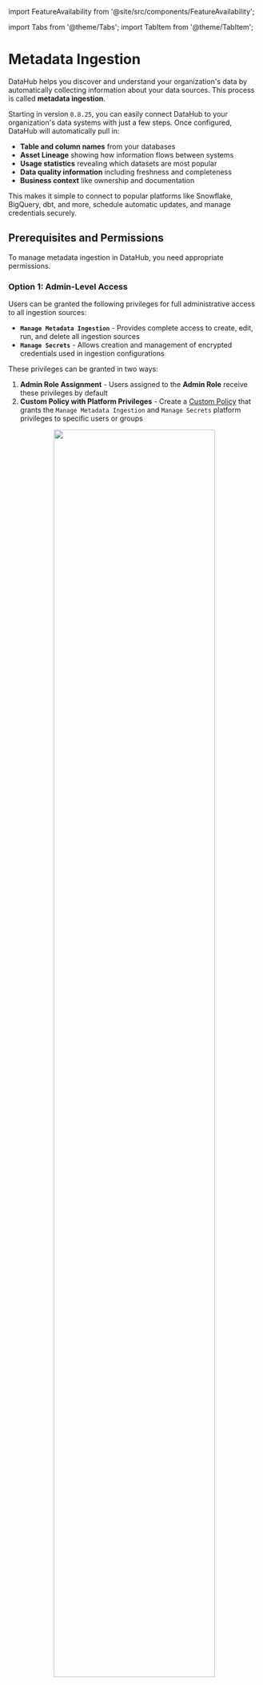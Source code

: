 import FeatureAvailability from '@site/src/components/FeatureAvailability';

import Tabs from '@theme/Tabs';
import TabItem from '@theme/TabItem';

# Metadata Ingestion

<FeatureAvailability/>

DataHub helps you discover and understand your organization's data by automatically collecting information about your data sources. This process is called **metadata ingestion**.

Starting in version `0.8.25`, you can easily connect DataHub to your organization's data systems with just a few steps. Once configured, DataHub will automatically pull in:

- **Table and column names** from your databases
- **Asset Lineage** showing how information flows between systems
- **Usage statistics** revealing which datasets are most popular
- **Data quality information** including freshness and completeness
- **Business context** like ownership and documentation

This makes it simple to connect to popular platforms like Snowflake, BigQuery, dbt, and more, schedule automatic updates, and manage credentials securely.

## Prerequisites and Permissions

To manage metadata ingestion in DataHub, you need appropriate permissions.

### Option 1: Admin-Level Access

Users can be granted the following privileges for full administrative access to all ingestion sources:

- **`Manage Metadata Ingestion`** - Provides complete access to create, edit, run, and delete all ingestion sources
- **`Manage Secrets`** - Allows creation and management of encrypted credentials used in ingestion configurations

These privileges can be granted in two ways:

1. **Admin Role Assignment** - Users assigned to the **Admin Role** receive these privileges by default
2. **Custom Policy with Platform Privileges** - Create a [Custom Policy](authorization/policies.md) that grants the `Manage Metadata Ingestion` and `Manage Secrets` platform privileges to specific users or groups

<p align="center">
  <img width="80%"  src="https://raw.githubusercontent.com/datahub-project/static-assets/main/imgs/ingestion-privileges.png"/>
</p>

### Option 2: Resource-Specific Policies

For more granular control, administrators can create [Custom Policies](authorization/policies.md) that apply specifically to **Ingestion Sources**, allowing different users to have different levels of access:

- **View** - View ingestion source configurations and run history
- **Edit** - Modify ingestion source configurations
- **Delete** - Remove ingestion sources
- **Execute** - Run ingestion sources on-demand

### Accessing the Ingestion Interface

Once you have the appropriate privileges, navigate to the **Ingestion** tab in DataHub.

<p align="center">
  <img width="80%"  src="https://raw.githubusercontent.com/datahub-project/static-assets/main/imgs/ingestion-tab.png"/>
</p>

On this page, you'll see a list of active **Ingestion Sources**. An Ingestion Source represents a configured connection to an external data system from which DataHub extracts metadata.

If you're just getting started, you won't have any sources configured. The following sections will guide you through creating your first ingestion source.

## Creating an Ingestion Source

### Step 1: Select a Data Source

Begin by clicking **+ Create new source** to start the ingestion source creation process.

<p align="center">
  <img width="80%"  src="https://raw.githubusercontent.com/datahub-project/static-assets/main/imgs/create-new-ingestion-source-button.png"/>
</p>

Next, select the type of data source you want to connect. DataHub provides pre-built templates for popular platforms including:

- **Data Warehouses**: Snowflake, BigQuery, Redshift, Databricks
- **Databases**: MySQL, PostgreSQL, SQL Server, Oracle
- **Business Intelligence**: Looker, Tableau, PowerBI
- **Streaming**: Kafka, Pulsar
- **And many more...**

<p align="center">
  <img width="80%"  src="https://raw.githubusercontent.com/datahub-project/static-assets/main/imgs/select-platform-template.png"/>
</p>

Select the template that matches your data source. If your specific platform isn't listed, you can choose **Custom** to configure a source manually, though this requires more technical knowledge.

### Step 2: Configure Connection Details

After selecting your data source template, you'll be presented with a user-friendly form to configure the connection. The exact fields will vary depending on your chosen platform, but typically include:

**Connection Information:**

- Host/server address and port
- Database or project names
- Authentication credentials

**Data Selection:**

- Which databases, schemas, or tables to include
- Filtering options to exclude certain data
- Sampling and profiling settings

#### Managing Sensitive Information with Secrets

For production environments, sensitive information like passwords and API keys should be stored securely using DataHub's **Secrets** functionality.

To create a secret:

1. Navigate to the **Secrets** tab in the Ingestion interface
2. Click **Create new secret**

<p align="center">
  <img width="80%"  src="https://raw.githubusercontent.com/datahub-project/static-assets/main/imgs/create-secret.png"/>
</p>

3. Provide a descriptive name (e.g., `BIGQUERY_PRIVATE_KEY`)
4. Enter the sensitive value
5. Optionally add a description
6. Click **Create**

Once created, secrets can be referenced in your ingestion configuration forms using the dropdown menus provided for credential fields.

> **Security Note**: Users with the `Manage Secrets` privilege can retrieve plaintext secret values through DataHub's GraphQL API. Ensure secrets are only accessible to trusted administrators.

### Step 3: Test Your Connection

Before proceeding, it's important to verify that DataHub can successfully connect to your data source. Most ingestion source forms include a **Test Connection** button that validates:

- Network connectivity to your data source
- Authentication credentials
- Required permissions for metadata extraction

<p align="center">
  <img width="75%" alt="Test BigQuery connection" src="https://raw.githubusercontent.com/datahub-project/static-assets/main/imgs/guides/bigquery/bigquery-test-connection.png"/>
</p>

If the connection test fails, review your configuration and ensure that:

- Network access is available between DataHub and your data source
- Credentials are correct and have sufficient permissions
- Any firewall rules allow the connection

### Step 4: Schedule Execution (Optional)

You can configure automatic execution of your ingestion source on a regular schedule. This ensures your metadata stays up-to-date without manual intervention.

<p align="center">
  <img width="80%"  src="https://raw.githubusercontent.com/datahub-project/static-assets/main/imgs/schedule-ingestion.png"/>
</p>

If you prefer to run ingestion manually or on an ad-hoc basis, you can skip the scheduling step entirely.

### Step 5: Finish Up and Run

Finally, provide a descriptive name for your ingestion source that will help you and your team identify it later.

You can also assign **Users** and/or **Groups** as owners of this ingestion source. By default, you (the creator) will be assigned as an owner, but you can add additional owners or change this at any time after creation.

<p align="center">
  <img width="80%"  src="https://raw.githubusercontent.com/datahub-project/static-assets/main/imgs/name-ingestion-source.png"/>
</p>

Click **Save and Run** to create the ingestion source and execute it immediately, or **Save** to create it without running.

#### Advanced Configuration Options

For users who need additional control, DataHub provides advanced configuration options:

<p align="center">
  <img width="80%"  src="https://raw.githubusercontent.com/datahub-project/static-assets/main/imgs/custom-ingestion-cli-version.png"/>
</p>

- **CLI Version:** Specify a particular version of the DataHub CLI for ingestion execution
- **Environment Variables:** Set custom environment variables for the ingestion process

## Running and Monitoring Ingestion

### Executing an Ingestion Source

Once you've created your Ingestion Source, you can run it by clicking the 'Play' button. Shortly after, you should see the 'Last Status' column of the ingestion source change to `Running`, indicating that DataHub has successfully queued the ingestion job.

<p align="center">
  <img width="80%"  src="https://raw.githubusercontent.com/datahub-project/static-assets/main/imgs/ingestion/running.png"/>
</p>

When ingestion completes successfully, the status will show as `Success` in green.

<p align="center">
  <img width="80%"  src="https://raw.githubusercontent.com/datahub-project/static-assets/main/imgs/ingestion/success-run.png""/>
</p>

### Viewing Run History

The **Run History** tab shows you a complete history of all your ingestion runs. Here you can:

- **See all runs**: View every ingestion execution across all your sources
- **Check recent activity**: Runs are listed with the most recent at the top
- **Filter by source**: Use the dropdown to see runs from a specific ingestion source
- **Access from Sources tab**: Click on any source's **Last Run** status or select **View Run History** from the source menu

This makes it easy to track your ingestion performance and troubleshoot any issues over time.

<p align="center">
  <img width="80%"  src="https://raw.githubusercontent.com/datahub-project/static-assets/main/imgs/ingestion/run-history-tab.png"/>
</p>

### Viewing Ingestion Results

After successful ingestion, you can view detailed information about what was extracted:

1. Click the **Details** button on a completed ingestion run
2. Select **View All** to see the list of ingested entities
3. Click on individual entities to validate the extracted metadata

<p align="center">
  <img width="75%" alt="ingestion_details_view_all" src="https://raw.githubusercontent.com/datahub-project/static-assets/main/imgs/guides/bigquery/bigquery_ingestion_details_view_all.png"/>
</p>

### Cancelling Running Ingestion

If an ingestion run is taking too long or appears to be stuck, you can cancel it by clicking the 'Stop' button on the running job.

<p align="center">
  <img width="80%"  src="https://raw.githubusercontent.com/datahub-project/static-assets/main/imgs/ingestion/cancelled-run.png"/>
</p>

This is useful when encountering issues like:

- Network timeouts
- Ingestion source bugs
- Resource constraints

## Troubleshooting Failed Ingestion

### Common Failure Reasons

When ingestion fails, the most common causes include:

<p align="center">
  <img width="80%"  src="https://raw.githubusercontent.com/datahub-project/static-assets/main/imgs/ingestion/failed-source.png"/>
</p>

1. **Configuration Errors**: Incorrect connection details, missing required fields, or invalid parameter values
2. **Authentication Issues**: Wrong credentials, expired tokens, or insufficient permissions
3. **Network Connectivity**: DNS resolution failures, firewall blocks, or unreachable data sources
4. **Secret Resolution Problems**: Referenced secrets that don't exist or have incorrect names
5. **Resource Constraints**: Memory limits, timeouts, or processing capacity issues

### Viewing Detailed Logs

To diagnose ingestion failures, click **Details** on the failed run to view comprehensive logs.

<p align="center">
  <img width="80%"  src="https://raw.githubusercontent.com/datahub-project/static-assets/main/imgs/ingestion-logs.png"/>
</p>

The logs provide detailed information about:

- Connection attempts and errors
- Authentication failures
- Data extraction progress
- Error messages and stack traces

### Authentication for Secured DataHub Instances

If your DataHub instance has [Metadata Service Authentication](authentication/introducing-metadata-service-authentication.md) enabled, you'll need to provide a Personal Access Token in your configuration.

<p align="center">
  <img width="80%"  src="https://raw.githubusercontent.com/datahub-project/static-assets/main/imgs/ingestion-with-token.png"/>
</p>

## Advanced Configuration with YAML

While the UI-based forms handle most common ingestion scenarios, advanced users may need direct access to YAML configuration for:

- Custom ingestion sources not available in the UI
- Complex transformation pipelines
- Advanced filtering and processing logic
- Integration with external systems

For these advanced use cases, DataHub supports direct YAML recipe configuration. For detailed information about YAML-based configuration, including syntax and examples, see the [Recipe Overview Guide](metadata-ingestion/recipe_overview.md).

<Tabs>
   <TabItem value="cli" label="CLI">

You can deploy recipes using the CLI as mentioned in the [CLI documentation for uploading ingestion recipes](./cli.md#ingest-deploy).

```bash
datahub ingest deploy --name "My Test Ingestion Source" --schedule "5 * * * *" --time-zone "UTC" -c recipe.yaml
```

   </TabItem>
   <TabItem value="graphql" label="GraphQL">

Create ingestion sources using [DataHub's GraphQL API](./api/graphql/overview.md) using the **createIngestionSource** mutation endpoint.

```graphql
mutation {
  createIngestionSource(
    input: {
      name: "My Test Ingestion Source"
      type: "mysql"
      description: "My ingestion source description"
      schedule: { interval: "*/5 * * * *", timezone: "UTC" }
      config: {
        recipe: "{\"source\":{\"type\":\"mysql\",\"config\":{\"include_tables\":true,\"database\":null,\"password\":\"${MYSQL_PASSWORD}\",\"profiling\":{\"enabled\":false},\"host_port\":null,\"include_views\":true,\"username\":\"${MYSQL_USERNAME}\"}},\"pipeline_name\":\"urn:li:dataHubIngestionSource:f38bd060-4ea8-459c-8f24-a773286a2927\"}"
        version: "0.8.18"
        executorId: "mytestexecutor"
      }
    }
  )
}
```

**Note**: Recipe must be double quotes escaped when using GraphQL

   </TabItem>
</Tabs>

## Frequently Asked Questions

### Why does ingestion fail with 'Failed to Connect' errors in Docker environments?

If you're running DataHub using `datahub docker quickstart` and experiencing connection failures, this may be due to network configuration issues. The ingestion executor might be unable to reach DataHub's backend services.

Try updating your ingestion configuration to use the Docker internal DNS name:

<p align="center">
  <img width="80%"  src="https://raw.githubusercontent.com/datahub-project/static-assets/main/imgs/quickstart-ingestion-config.png"/>
</p>

### What does a dash mark (-) status mean and how do I fix it?

If your ingestion source shows a dash mark (-) status and never changes to 'Running', this could mean:

1. **The source has never been triggered to run** - Try clicking the "Play" button to execute the source
2. **The DataHub actions executor is not running or healthy** (DataHub Core users only)

If clicking "Play" doesn't resolve the issue, DataHub Core users should diagnose their actions container:

1. Check container status with `docker ps`
2. View executor logs with `docker logs <container-id>`
3. Restart the actions container if necessary

### When should I use CLI/YAML instead of UI ingestion?

Consider using CLI-based ingestion when:

- Your data sources aren't reachable from DataHub's network (use [remote executors](managed-datahub/operator-guide/setting-up-remote-ingestion-executor.md) for DataHub Cloud)
- You need custom ingestion logic not available in UI templates
- Your ingestion requires local file system access
- You want to distribute ingestion across multiple environments
- You need complex transformations or custom metadata processing

## Additional Resources

- **Demo Video**: [Watch a complete UI ingestion walkthrough](https://www.youtube.com/watch?v=EyMyLcaw_74)
- **Quick Start Guides**: Step-by-step setup instructions for popular data sources
- **Recipe Documentation**: [Comprehensive YAML configuration reference](metadata-ingestion/recipe_overview.md)
- **Integration Catalog**: [Browse all supported data sources and their features](https://docs.datahub.com/integrations)
